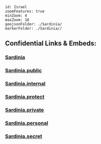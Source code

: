 
```leaflet
id: Israel
zoomFeatures: true 
minZoom: 4 
maxZoom: 18
geojsonFolder: ./Sardinia/
markerFolder: ./Sardinia//
```


## Confidential Links & Embeds: 

### [Sardinia](/_Standards/Earth/Continent/Europe/Europe~South/Italy/regions~Italy/Sardinia.md) 

### [Sardinia.public](/_public/Earth/Continent/Europe/Europe~South/Italy/regions~Italy/Sardinia.public.md) 

### [Sardinia.internal](/_internal/Earth/Continent/Europe/Europe~South/Italy/regions~Italy/Sardinia.internal.md) 

### [Sardinia.protect](/_protect/Earth/Continent/Europe/Europe~South/Italy/regions~Italy/Sardinia.protect.md) 

### [Sardinia.private](/_private/Earth/Continent/Europe/Europe~South/Italy/regions~Italy/Sardinia.private.md) 

### [Sardinia.personal](/_personal/Earth/Continent/Europe/Europe~South/Italy/regions~Italy/Sardinia.personal.md) 

### [Sardinia.secret](/_secret/Earth/Continent/Europe/Europe~South/Italy/regions~Italy/Sardinia.secret.md)

